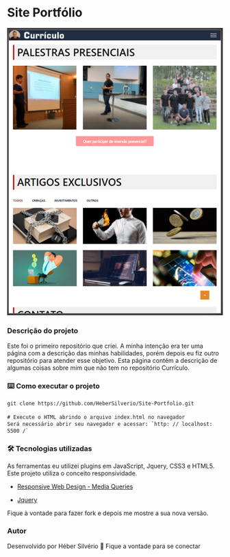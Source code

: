 # Site Portfólio


![Currículo Héber](https://raw.githubusercontent.com/HeberSilverio/Site-Portfolio/main/site-portfolio.PNG)

### Descrição do projeto

Este foi o primeiro repositório que criei. A minha intenção era ter uma página com a descrição das minhas habilidades, porém depois eu fiz outro repositório para atender esse objetivo. Esta página contém a descrição de algumas coisas sobre mim que não tem no repositório Currículo. 

### ⌨️ Como executar o projeto
```* Clonando o repositório
git clone https://github.com/HeberSilverio/Site-Portfolio.git

# Execute o HTML abrindo o arquivo index.html no navegador
Será necessário abrir seu navegador e acessar: `http: // localhost: 5500 /`
```
### 🛠️ Tecnologias utilizadas

As ferramentas eu utilizei plugins em JavaScript, Jquery, CSS3 e HTML5. Este projeto utiliza o conceito responsividade.

* [Responsive Web Design - Media Queries](https://www.w3schools.com/css/css_rwd_mediaqueries.asp)

* [Jquery](https://jquery.com/)

Fique à vontade para fazer fork e depois me mostre a sua nova versão.<br />

### Autor

Desenvolvido por Héber Silvério 👋 Fique a vontade para se conectar











